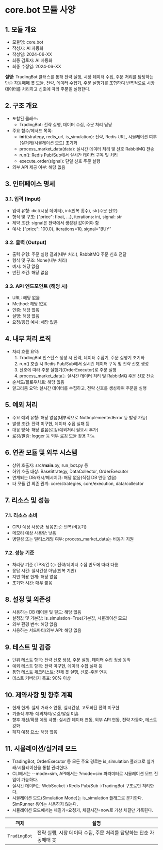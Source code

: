 # core.bot 모듈 사양

## 1. 모듈 개요

* 모듈명: core.bot
* 작성자: AI 자동화
* 작성일: 2024-06-XX
* 최종 검토자: AI 자동화
* 최종 수정일: 2024-06-XX

**설명:**
TradingBot 클래스를 통해 전략 실행, 시장 데이터 수집, 주문 처리를 담당하는 단순 자동매매 봇 모듈. 전략, 데이터 수집기, 주문 실행기를 조합하여 반복적으로 시장 데이터를 처리하고 신호에 따라 주문을 실행한다.

## 2. 구조 개요

* 포함된 클래스:
  - TradingBot: 전략 실행, 데이터 수집, 주문 처리 담당
* 주요 함수/메서드 목록:
  - __init__(strategy, redis_url, is_simulation): 전략, Redis URL, 시뮬레이션 여부(실거래/시뮬레이션 모드) 초기화
  - process_market_data(data): 실시간 데이터 처리 및 신호 RabbitMQ 전송
  - run(): Redis Pub/Sub에서 실시간 데이터 구독 및 처리
  - execute_order(signal): 단일 신호 주문 실행
* 외부 API 제공 여부: 해당 없음

## 3. 인터페이스 명세

### 3.1. 입력 (Input)
* 입력 유형: dict(시장 데이터), int(반복 횟수), str(주문 신호)
* 형식 및 구조: {"price": float, ...}, iterations: int, signal: str
* 제약 조건: signal은 전략에서 생성된 값이어야 함
* 예시: {"price": 100.0}, iterations=10, signal="BUY"

### 3.2. 출력 (Output)
* 출력 유형: 주문 실행 결과(내부 처리), RabbitMQ 주문 신호 전달
* 형식 및 구조: None(내부 처리)
* 예시: 해당 없음
* 반환 조건: 해당 없음

### 3.3. API 엔드포인트 (해당 시)
* URL: 해당 없음
* Method: 해당 없음
* 인증: 해당 없음
* 설명: 해당 없음
* 요청/응답 예시: 해당 없음

## 4. 내부 처리 로직
* 처리 흐름 요약:
  1. TradingBot 인스턴스 생성 시 전략, 데이터 수집기, 주문 실행기 초기화
  2. run() 호출 시 Redis Pub/Sub에서 실시간 데이터 구독 및 전략 신호 생성
  3. 신호에 따라 주문 실행기(OrderExecutor)로 주문 실행
  4. process_market_data는 실시간 데이터 처리 및 RabbitMQ 주문 신호 전송
* 순서도/플로우차트: 해당 없음
* 알고리즘 요약: 실시간 데이터를 수집하고, 전략 신호를 생성하여 주문을 실행

## 5. 예외 처리
* 주요 예외 유형: 해당 없음(내부적으로 NotImplementedError 등 발생 가능)
* 발생 조건: 전략 미구현, 데이터 수집 실패 등
* 대응 방식: 해당 없음(로깅/예외처리 필요시 추가)
* 로깅/알림: logger 등 외부 로깅 모듈 활용 가능

## 6. 연관 모듈 및 외부 시스템
* 상위 호출자: src/__main__.py, run_bot.py 등
* 하위 호출 대상: BaseStrategy, DataCollector, OrderExecutor
* 연계되는 DB/캐시/메시지큐: 해당 없음(직접 DB 연동 없음)
* 타 모듈 간 의존 관계: core/strategies, core/execution, data/collector

## 7. 리소스 및 성능
### 7.1. 리소스 소비
* CPU 예상 사용량: 낮음(단순 반복/비동기)
* 메모리 예상 사용량: 낮음
* 병렬성 또는 멀티스레딩 여부: process_market_data는 비동기 지원
### 7.2. 성능 기준
* 처리량 기준 (TPS/건수): 전략/데이터 수집 빈도에 따라 다름
* 응답 시간: 실시간성 아님(반복 기반)
* 지연 허용 한계: 해당 없음
* 초기화 시간: 매우 짧음

## 8. 설정 및 의존성
* 사용하는 DB 테이블 및 필드: 해당 없음
* 설정값 및 기본값: is_simulation=True(기본값, 시뮬레이션 모드)
* 외부 환경 변수: 해당 없음
* 사용하는 서드파티/외부 API: 해당 없음

## 9. 테스트 및 검증
* 단위 테스트 항목: 전략 신호 생성, 주문 실행, 데이터 수집 정상 동작
* 예외 테스트 항목: 전략 미구현, 데이터 수집 실패 등
* 통합 테스트 체크리스트: 전체 봇 실행, 신호-주문 연동
* 테스트 커버리지 목표: 90% 이상

## 10. 제약사항 및 향후 계획
* 현재 한계: 실제 거래소 연동, 실시간성, 고도화된 전략 미구현
* 기술적 부채: 예외처리/로깅/알림 미흡
* 향후 개선/확장 예정 사항: 실시간 데이터 연동, 외부 API 연동, 전략 자동화, 테스트 강화
* 폐지 예정 요소: 해당 없음

## 11. 시뮬레이션/실거래 모드

* TradingBot, OrderExecutor 등 모든 주요 경로는 is_simulation 플래그로 실거래/시뮬레이션을 통합 관리한다.
* CLI에서는 --mode=sim, API에서는 ?mode=sim 파라미터로 시뮬레이션 모드 진입이 가능하다.
* 실시간 데이터는 WebSocket→Redis Pub/Sub→TradingBot 구조로만 처리한다.
* 시뮬레이션 모드(Simulation Mode)는 is_simulation 플래그로 분기한다. SimRunner 용어는 사용하지 않는다.
* 시뮬레이션 모드에서는 체결가=요청가, 체결시간=now로 가상 체결만 기록된다.

| 객체 | 설명 |
|------|------|
| `TradingBot` | 전략 실행, 시장 데이터 수집, 주문 처리를 담당하는 단순 자동매매 봇 |
